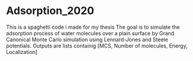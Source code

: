 # Adsorption_2020

This is a spaghetti code i made for my thesis
The goal is to simulate the adsorption process of water molecules over a plain surface by Grand Canonical Monte Carlo simulation using Lennard-Jones and Steele potentials.
Outputs are lists containig [MCS, Number of molecules, Energy, Localization]
